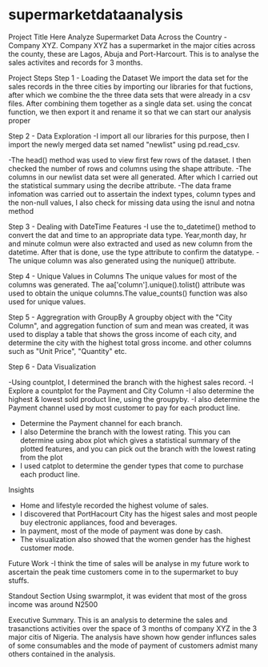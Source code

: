 # supermarketdataanalysis
Project Title Here
Analyze Supermarket Data Across the Country - Company XYZ.
Company XYZ has a supermarket in the major cities across the county, these are Lagos, Abuja and Port-Harcourt. This is to analyse the sales activites and records for 3 months. 

Project Steps
Step 1 - Loading the Dataset
We import the data set for the sales records in the three cities by importing our libraries for that fuctions, after which we combine the the three data sets that were already in a csv files. After combining them together as a single data set. using the concat function, we then export it and rename it so that we can start our analysis proper


Step 2 - Data Exploration
 -I import all our libraries for this purpose, then I import the newly merged data set named "newlist" using pd.read_csv. 
 
 -The head() method was used  to view first few rows of the dataset. I then checked the number of rows and columns using the shape attribute.
 -The columns in our newlist data set were all generated. After which I carried out the statistical summary using the decribe attribute.
 -The data frame infomation was carried out to assertain the indext types, column types and the non-null values, I  also check for missing data using the isnul and notna method


Step 3 - Dealing with DateTime Features
-I use the to_datetime() method to convert the dat and time to an appropriate data type. Year,month day, hr and minute colmun were also extracted and used as new column from the datetime. 
After that is done, use the type attribute to confirm the datatype.
-The unique column was also generated using the nunique() attribute.

Step 4 - Unique Values in Columns
The unique values for most of the columns was generated. The aa['column'].unique().tolist()
attribute was used to obtain the unique columns.The value_counts() function was also used for unique values.


Step 5 - Aggregration with GroupBy
A groupby object with the "City Column", and aggregation function of sum and mean was created, it was used to display a table that shows the gross income of each city, and determine the city with the highest total gross income.
and other columns such as "Unit Price", "Quantity" etc. 

Step 6 - Data Visualization

-Using countplot, I determined the branch with the highest sales record. -I Explore a countplot for the Payment and City Column
-I also determine the highest & lowest sold product line, using the groupyby.
-I also determine the Payment channel used by most customer to pay for each product line. 
- Determine the Payment channel for each branch.
- I also Determine the branch with the lowest rating. This you can determine using abox plot which gives a statistical summary of the plotted features, and you can pick out the branch with the lowest rating from the plot
- I used catplot to determine the gender types that come to purchase each product line.

Insights
- Home and lifestyle recorded the highest volume of sales.
- I discovered that PortHacourt City has the higest sales and most people buy electronic appliances, food and beverages. 
- In payment, most of the mode of payment was done by cash.
- The visualization also showed that the women gender has the highest customer mode.

Future Work
-I think the time of sales will be analyse in my future work to ascertain the peak time customers come in to the supermarket to buy stuffs.

Standout Section
Using swarmplot, it was evident that most of the gross income was around N2500

Executive Summary.
This is an analysis to determine the sales and trasanctions activities over the space of 3 months of company XYZ in the 3 major citis of Nigeria. The analysis have shown how gender influnces sales of some consumables 
and the mode of payment of customers admist many others contained in the analysis.